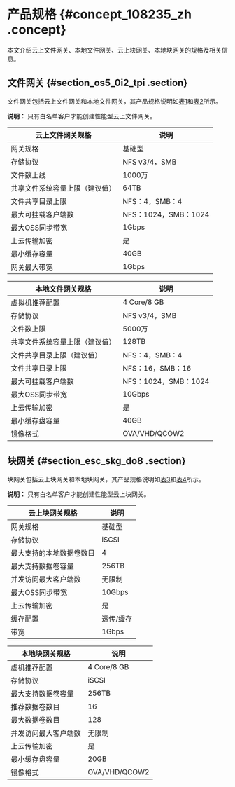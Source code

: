 # 产品规格 {#concept_108235_zh .concept}

本文介绍云上文件网关、本地文件网关、云上块网关、本地块网关的规格及相关信息。

## 文件网关 {#section_os5_0i2_tpi .section}

文件网关包括云上文件网关和本地文件网关，其产品规格说明如[表1](#table_prn_m3k_1kg)和[表2](#table_84y_4f8_avc)所示。

**说明：** 只有白名单客户才能创建性能型云上文件网关。

|云上文件网关规格|说明|
|--------|--|
|网关规格|基础型|标准型|增强型|性能型|
|存储协议|NFS v3/4，SMB|NFS v3/4，SMB|NFS v3/4，SMB|NFS v3/4，SMB|
|文件数上线|1000万|5000万|1亿|5亿|
|共享文件系统容量上限（建议值）|64TB|128TB|256TB|256TB|
|文件共享目录上限|NFS：4，SMB：4|NFS：8，SMB：8|NFS：16，SMB：16|NFS：16，SMB：16|
|最大可挂载客户端数|NFS：1024，SMB：1024|NFS：1024，SMB：1024|NFS：1024，SMB：1024|NFS：1024，SMB：1024|
|最大OSS同步带宽|1Gbps|2Gbps|5Gbps|10Gbps|
|上云传输加密|是|是|是|是|
|最小缓存容量|40GB|40GB|40GB|40GB|
|网关最大带宽|1Gbps|2Gbps|5Gbps|10Gbps|

|本地文件网关规格|说明|
|--------|--|
|虚拟机推荐配置|4 Core/8 GB|8 Core/16 GB|16 Core/32 GB|
|存储协议|NFS v3/4，SMB|NFS v3/4，SMB|NFS v3/4，SMB|
|文件数上限|5000万|5000万|5000万|
|共享文件系统容量上限（建议值）|128TB|128TB|128TB|
|文件共享目录上限（建议值）|NFS：4，SMB：4|NFS：8，SMB：8|NFS：16，SMB：16|
|文件共享目录上限|NFS：16，SMB：16|NFS：16，SMB：16|NFS：16，SMB：16|
|最大可挂载客户端数|NFS：1024，SMB：1024|NFS：1024，SMB：1024|NFS：1024，SMB：1024|
|最大OSS同步带宽|10Gbps|10Gbps|10Gbps|
|上云传输加密|是|是|是|
|最小缓存盘容量|40GB|40GB|40GB|
|镜像格式|OVA/VHD/QCOW2|OVA/VHD/QCOW2|OVA/VHD/QCOW2|

## 块网关 {#section_esc_skg_do8 .section}

块网关包括云上块网关和本地块网关，其产品规格说明如[表3](#table_p5d_qt5_j11)和[表4](#table_gj5_mbe_klr)所示。

**说明：** 只有白名单客户才能创建性能型云上块网关。

|云上块网关规格|说明|
|-------|--|
|网关规格|基础型|标准型|增强型|性能型|
|存储协议|iSCSI|iSCSI|iSCSI|iSCSI|
|最大支持的本地数据卷数目|4|8|16|16|
|最大支持数据卷容量|256TB|256TB|256TB|256TB|
|并发访问最大客户端数|无限制|无限制|无限制|无限制|
|最大OSS同步带宽|10Gbps|10Gbps|10Gbps|10Gbps|
|上云传输加密|是|是|是|是|
|缓存配置|透传/缓存|透传/缓存|透传/缓存|透传/缓存|
|带宽|1Gbps|2Gbps|5Gbps|10Gbps|

|本地块网关规格|说明|
|-------|--|
|虚机推荐配置|4 Core/8 GB|8 Core/16 GB|16 Core/32 GB|
|存储协议|iSCSI|iSCSI|iSCSI|
|最大支持数据卷容量|256TB|256TB|256TB|
|推荐数据卷数目|16|64|128|
|最大数据卷数目|128|128|128|
|并发访问最大客户端数|无限制|无限制|无限制|
|上云传输加密|是|是|是|
|最小缓存盘容量|20GB|20GB|20GB|
|镜像格式|OVA/VHD/QCOW2|OVA/VHD/QCOW2|OVA/VHD/QCOW2|

